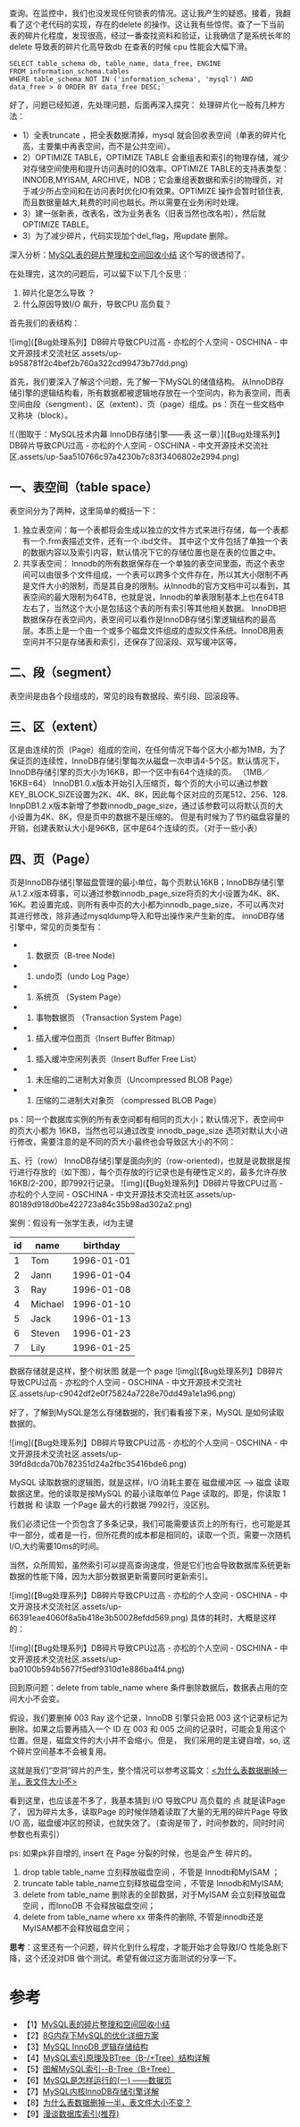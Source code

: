 查询。在监控中，我们也没发现任何锁表的情况。这让我产生的疑惑。接着，我翻看了这个老代码的实现，存在的delete 的操作。这让我有些惊愕。查了一下当前表的碎片化程度，发现很高，经过一番查找资料和验证，让我确信了是系统长年的delete 导致表的碎片化高导致db 在查表的时候 cpu 性能会大幅下滑。

```
SELECT table_schema db, table_name, data_free, ENGINE   
FROM information_schema.tables 
WHERE table_schema NOT IN ('information_schema', 'mysql') AND data_free > 0 ORDER BY data_free DESC;`
```

好了，问题已经知道，先处理问题，后面再深入探究： 处理碎片化一般有几种方法：

- 1）全表truncate ，把全表数据清掉，mysql 就会回收表空间（单表的碎片化高，主要集中再表空间，而不是公共空间）。
- 2）OPTIMIZE TABLE，OPTIMIZE TABLE 会重组表和索引的物理存储，减少对存储空间使用和提升访问表时的IO效率。OPTIMIZE TABLE的支持表类型：INNODB,MYISAM, ARCHIVE，NDB；它会重组表数据和索引的物理页，对于减少所占空间和在访问表时优化IO有效果。OPTIMIZE 操作会暂时锁住表,而且数据量越大,耗费的时间也越长。所以需要在业务闲时处理。
- 3）建一张新表，改表名，改为业务表名（旧表当然也改名啦），然后就OPTIMIZE TABLE。
- 3）为了减少碎片，代码实现加个del_flag，用update 删除。

深入分析：[MySQL表的碎片整理和空间回收小结](https://www.cnblogs.com/kerrycode/p/10943122.html) 这个写的很透彻了。

在处理完，这次的问题后，可以留下以下几个反思：

1. 碎片化是怎么导致 ？
2. 什么原因导致I/O 飙升，导致CPU 高负载？

首先我们的表结构：

![img](【Bug处理系列】DB碎片导致CPU过高 - 亦松的个人空间 - OSCHINA - 中文开源技术交流社区.assets/up-b958781f2c4bef2b760a322cd99473b77dd.png)

首先，我们要深入了解这个问题，先了解一下MySQL的储值结构。 从InnoDB存储引擎的逻辑结构看，所有数据都被逻辑地存放在一个空间内，称为表空间，而表空间由段（sengment）、区（extent）、页（page）组成。ps：页在一些文档中又称块（block）。

![（图取于：MySQL技术内幕  InnoDB存储引擎——表 这一章）](【Bug处理系列】DB碎片导致CPU过高 - 亦松的个人空间 - OSCHINA - 中文开源技术交流社区.assets/up-5aa510766c97a4230b7c83f3406802e2994.png)

## 一、表空间（table space）

表空间分为了两种，这里简单的概括一下：

1. 独立表空间：每一个表都将会生成以独立的文件方式来进行存储，每一个表都有一个.frm表描述文件，还有一个.ibd文件。 其中这个文件包括了单独一个表的数据内容以及索引内容，默认情况下它的存储位置也是在表的位置之中。
2. 共享表空间： Innodb的所有数据保存在一个单独的表空间里面，而这个表空间可以由很多个文件组成，一个表可以跨多个文件存在，所以其大小限制不再是文件大小的限制，而是其自身的限制。从Innodb的官方文档中可以看到，其表空间的最大限制为64TB，也就是说，Innodb的单表限制基本上也在64TB左右了，当然这个大小是包括这个表的所有索引等其他相关数据。 InnoDB把数据保存在表空间内，表空间可以看作是InnoDB存储引擎逻辑结构的最高层。本质上是一个由一个或多个磁盘文件组成的虚拟文件系统。InnoDB用表空间并不只是存储表和索引，还保存了回滚段、双写缓冲区等。

## 二、段（segment）

表空间是由各个段组成的，常见的段有数据段、索引段、回滚段等。

## 三、区（extent）

区是由连续的页（Page）组成的空间，在任何情况下每个区大小都为1MB，为了保证页的连续性，InnoDB存储引擎每次从磁盘一次申请4-5个区。默认情况下，InnoDB存储引擎的页大小为16KB，即一个区中有64个连续的页。 （1MB／16KB=64） InnoDB1.0.x版本开始引入压缩页，每个页的大小可以通过参数KEY_BLOCK_SIZE设置为2K、4K、8K，因此每个区对应的页尾512、256、128. InnpDB1.2.x版本新增了参数innodb_page_size，通过该参数可以将默认页的大小设置为4K、8K，但是页中的数据不是压缩的。 但是有时候为了节约磁盘容量的开销，创建表默认大小是96KB，区中是64个连续的页。（对于一些小表）

## 四、页（Page）

页是InnoDB存储引擎磁盘管理的最小单位，每个页默认16KB；InnoDB存储引擎从1.2.x版本碍事，可以通过参数innodb_page_size将页的大小设置为4K、8K、16K。若设置完成，则所有表中页的大小都为innodb_page_size，不可以再次对其进行修改，除非通过mysqldump导入和导出操作来产生新的库。 innoDB存储引擎中，常见的页类型有：

- 1. 数据页（B-tree Node)
- 1. undo页（undo Log Page）
- 1. 系统页 （System Page）
- 1. 事物数据页 （Transaction System Page）
- 1. 插入缓冲位图页（Insert Buffer Bitmap）
- 1. 插入缓冲空闲列表页（Insert Buffer Free List）
- 1. 未压缩的二进制大对象页（Uncompressed BLOB Page）
- 1. 压缩的二进制大对象页 （compressed BLOB Page）

ps：同一个数据库实例的所有表空间都有相同的页大小；默认情况下，表空间中的页大小都为 16KB，当然也可以通过改变 innodb_page_size 选项对默认大小进行修改，需要注意的是不同的页大小最终也会导致区大小的不同：

五、行（row） InnoDB存储引擎是面向列的（row-oriented)，也就是说数据是按行进行存放的（如下图），每个页存放的行记录也是有硬性定义的，最多允许存放16KB/2-200，即7992行记录。 ![img](【Bug处理系列】DB碎片导致CPU过高 - 亦松的个人空间 - OSCHINA - 中文开源技术交流社区.assets/up-80189d918d0be422723a84c35b98ad302a2.png)

案例：假设有一张学生表，id为主键

| id   | name    | birthday   |
| ---- | ------- | ---------- |
| 1    | Tom     | 1996-01-01 |
| 2    | Jann    | 1996-01-04 |
| 3    | Ray     | 1996-01-08 |
| 4    | Michael | 1996-01-10 |
| 5    | Jack    | 1996-01-13 |
| 6    | Steven  | 1996-01-23 |
| 7    | Lily    | 1996-01-25 |

数据存储就是这样，整个树状图 就是一个 page ![img](【Bug处理系列】DB碎片导致CPU过高 - 亦松的个人空间 - OSCHINA - 中文开源技术交流社区.assets/up-c9042df2e0f75824a7228e70dd49a1e1a96.png)

好了，了解到MySQL是怎么存储数据的，我们看看接下来，MySQL 是如何读取数据的。

![img](【Bug处理系列】DB碎片导致CPU过高 - 亦松的个人空间 - OSCHINA - 中文开源技术交流社区.assets/up-39fd8dcda70b782351d24a2fbc35416bde6.png)

MySQL 读取数据的逻辑图，就是这样，I/O 消耗主要在 磁盘缓冲区 --> 磁盘 读取数据这里。他的读取是按MySQL 的最小读取单位 Page 读取的。即是，你读取 1行数据 和 读取 一个Page 最大的行数据 7992行，没区别。

我们必须记住一个页包含了多条记录，我们可能需要该页上的所有行，也可能是其中一部分，或者是一行，但所花费的成本都是相同的，读取一个页，需要一次随机I/O,大约需要10ms的时间。

当然，众所周知，虽然索引可以提高查询速度，但是它们也会导致数据库系统更新数据的性能下降，因为大部分数据更新需要同时更新索引。

![img](【Bug处理系列】DB碎片导致CPU过高 - 亦松的个人空间 - OSCHINA - 中文开源技术交流社区.assets/up-66391eae4060f8a5b418e3b50028efdd569.png) 具体的耗时，大概是这样的：

![img](【Bug处理系列】DB碎片导致CPU过高 - 亦松的个人空间 - OSCHINA - 中文开源技术交流社区.assets/up-ba0100b594b5677f5edf9310d1e886ba4f4.png)

回到原问题：delete from table_name where 条件删除数据后，数据表占用的空间大小不会变。

假设，我们要删掉 003 Ray 这个记录，InnoDB 引擎只会把 003 这个记录标记为删除。如果之后要再插入一个 ID 在 003 和 005 之间的记录时，可能会复用这个位置。但是，磁盘文件的大小并不会缩小。但是， 我们采用的是主键自增，so, 这个碎片空间基本不会被复用。

这就是我们“空洞”碎片的产生，整个情况可以参考这篇文：[<为什么表数据删掉一半，表文件大小不>](https://blog.csdn.net/qq_41936805/article/details/98436924)

看到这里，也应该差不多了，我基本猜到 I/O 导致CPU 高负载的 点 就是读Page 了， 因为碎片太多，读取Page 的时候伴随着读取了大量的无用的碎片Page 导致I/O 高，磁盘缓冲区的预读，也就失效了。（查询是带了，时间参数的，同时时间参数也有索引）

ps: 如果pk非自增的, insert 在 Page 分裂的时候，也是会产生 碎片的。

1. drop table table_name 立刻释放磁盘空间 ，不管是 Innodb和MyISAM ；
2. truncate table table_name立刻释放磁盘空间 ，不管是 Innodb和MyISAM;
3. delete from table_name 删除表的全部数据，对于MyISAM 会立刻释放磁盘空间 ，而InnoDB 不会释放磁盘空间；
4. delete from table_name where xx 带条件的删除, 不管是innodb还是MyISAM都不会释放磁盘空间；

**思考**：这里还有一个问题，碎片化到什么程度，才能开始才会导致I/O 性能急剧下降，这个还没对DB 做个测试。希望有做过这方面测试的分享一下。

# 参考

- 【1】[MySQL表的碎片整理和空间回收小结](https://www.cnblogs.com/kerrycode/p/10943122.html)
- 【2】[8G内存下MySQL的优化详细方案](https://www.cnblogs.com/52php/p/5675350.html)
- 【3】[MySQL InnoDB 逻辑存储结构](https://www.cnblogs.com/wilburxu/p/9429014.html)
- 【4】[MySQL索引原理及BTree（B-/+Tree）结构详解](https://blog.csdn.net/u013967628/article/details/84305511)
- 【5】[图解MySQL索引--B-Tree（B+Tree）](https://www.cnblogs.com/liqiangchn/p/9060521.html)
- 【6】[MySQL是怎样运行的(一) ——数据页](https://blog.csdn.net/itguangit/article/details/100932004?depth_1-utm_source=distribute.pc_relevant.none-task&utm_source=distribute.pc_relevant.none-task)
- 【7】[MySQL内核InnoDB存储引擎详解](https://www.linuxidc.com/Linux/2019-01/156387.htm)
- 【8】[为什么表数据删掉一半，表文件大小不变？](https://blog.csdn.net/qq_41936805/article/details/98436924)
- 【9】[漫谈数据库索引(推荐)](https://kb.cnblogs.com/page/45712/)